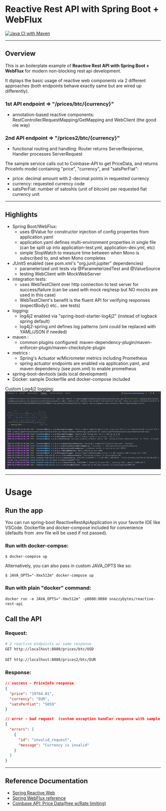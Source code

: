 # Reactive Rest API with Spring Boot + WebFlux

[![Java CI with Maven](https://github.com/snazzybytes/reactive-rest-api/actions/workflows/maven.yml/badge.svg)](https://github.com/snazzybytes/reactive-rest-api/actions/workflows/maven.yml)

---

## Overview

This is an boilerplate example of **Reactive Rest API with Spring Boot + WebFlux** for modern non-blocking rest api development.

It diplays the basic usage of reactive web components via 2 different approaches (both endpoints behave exactly same but are wired up differently).

### 1st API endpoint => "/prices/btc/{currency}"

- annotation-based reactive components: RestController/RequestMapping/GetMapping and WebClient (the good ole way)

### 2nd API endpoint => "/prices2/btc/{currency}"

- functional routing and handling: Router returns ServerResponse, Handler processes ServerRequest

The sample service calls out to Coinbase-API to get PriceData, and returns PriceInfo model containing "price", "currency", and "satsPerFiat":

- price: decimal amount with 2-decimal points in requested currency
- currency: requested currency code
- satsPerFiat: number of satoshis (unit of bitcoin) per requested fiat currency unit

---

## Highlights

- Spring Boot/WebFlux:
  - uses @Value for constructor injection of config properties from application.yaml
  - application.yaml defines multi-environment properties in single file (can be split up into application-test.yml, application-dev.yml, etc)
  - simple StopWatch to measure time between when Mono is subscribed to, and when Mono completes
- JUnit5 enabled (see pom.xml's "org.junit.jupiter" dependencies)
  - parameterized unit tests via @ParameterizedTest and @ValueSource
  - testing WebClient with MockWebServer
- integration tests:
  - uses WebTestClient over http connection to test server for success/failure (can be used with mock req/resp but NO mocks are used in this case)
  - WebTestClient's benefit is the fluent API for verifying responses (expectBody() etc.. see tests)
- logging:
  - log4j2 enabled via "spring-boot-starter-log4j2" (instead of logback spring default)
  - log4j2-spring.xml defines log patterns (xml could be replaced with YAML/JSON if needed)
- maven :
  - common plugins configured: maven-dependency-plugin/maven-enforcer-plugin/maven-checkstyle-plugin
- metrics :
  - Spring's Actuator w/Micrometer metrics including Prometheus
  - spring actuator endpoints are enabled via application.yaml, and maven dependency (see pom.xml) to enable prometheus
- spring-boot-devtools (aids local development)
- Docker: sample Dockerfile and docker-compose included

Custom Log4j2 logging:
![Custom Logging](/assets/custom-logging.png)

---

# Usage

## Run the app

You can run spring-boot ReactiveRestApiApplication in your favorite IDE like VSCode. Dockerfile and docker-compose included for convenience (defaults from .env file will be used if not passed).

### Run with docker-compse:

```
$ docker-compose up
```

Alternatively, you can also pass in custom JAVA_OPTS like so:

```
$ JAVA_OPTS="-Xmx512m" docker-compose up
```

### Run with plain "docker" command:

```
docker run -e JAVA_OPTS="-Xmx512m" -p8080:8080 snazzybytes/reactive-rest-api
```

## Call the API

### Request:

```bash
# 2 reactive endpoints w/ same response
GET http://localhost:8080/prices/btc/USD

GET http://localhost:8080/prices2/btc/EUR
```

### Response:

```json
// success - PriceInfo response
{
  "price": "19764.81",
  "currency": "EUR",
  "satsPerFiat": "5059"
}
```

```json
// error - bad request  (custom exception handler response with sample json)
{
  "errors": [
    {
      "id": "invalid_request",
      "message": "Currency is invalid"
    }
  ]
}
```

---

## Reference Documentation

- [Spring Reactive Web](https://docs.spring.io/spring-boot/docs/2.7.4/reference/htmlsingle/#web.reactive)
- [Spring WebFlux reference](https://docs.spring.io/spring-framework/docs/current/reference/html/web-reactive.html#webflux-reactive-api)
- [Coinbase API: Price Data(free w/Rate limiting)](https://docs.cloud.coinbase.com/sign-in-with-coinbase/docs/price-data)
